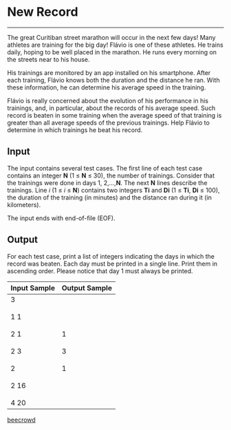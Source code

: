 # New Record

---

The great Curitiban street marathon will occur in the next few days! Many athletes are training for the big day! Flávio is one of these athletes. He trains daily, hoping to be well placed in the marathon. He runs every morning on the streets near to his house.

His trainings are monitored by an app installed on his smartphone. After each training, Flávio knows both the duration and the distance he ran. With these information, he can determine his average speed in the training.

Flávio is really concerned about the evolution of his performance in his trainings, and, in particular, about the records of his average speed. Such record is beaten in some training when the average speed of that training is greater than all average speeds of the previous trainings. Help Flávio to determine in which trainings he beat his record.

## Input

The input contains several test cases. The first line of each test case contains an integer **N** (1 ≤ **N** ≤ 30), the number of trainings. Consider that the trainings were done in days 1, 2,...,**N**. The next **N** lines describe the trainings. Line *i* (1 ≤ *i* ≤ **N**) contains two integers **Ti** and **Di** (1 ≤ **Ti**, **Di** ≤ 100), the duration of the training (in minutes) and the distance ran during it (in kilometers).

The input ends with end-of-file (EOF).

## Output

For each test case, print a list of integers indicating the days in which the record was beaten. Each day must be printed in a single line. Print them in ascending order. Please notice that day 1 must always be printed.

| Input Sample                                                        | Output Sample       |
| ------------------------------------------------------------------- | ------------------- |
| 3<br><br>1 1<br><br>2 1<br><br>2 3<br><br>2<br><br>2 16<br><br>4 20 | 1<br><br>3<br><br>1 |

[beecrowd](https://www.beecrowd.com.br/judge/en/problems/view/2551)
